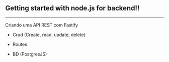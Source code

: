 ## Getting started with node.js for backend!!

------------------

Criando uma API REST com Fastify

- Crud (Create, read, update, delete)

- Routes

- BD (PostgresJS)